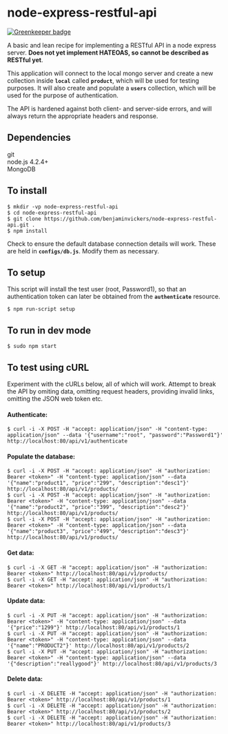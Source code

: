 # node-express-restful-api

[![Greenkeeper badge](https://badges.greenkeeper.io/bjvickers/node-express-restful-api.svg)](https://greenkeeper.io/)

A basic and lean recipe for implementing a RESTful API in a node express server. <strong>Does not yet implement HATEOAS, so cannot be described as RESTful yet</strong>.

This application will connect to the local mongo server and create a new collection 
inside <strong><code>local</code></strong> called <strong><code>product</code></strong>, 
which will be used for testing purposes. It will also create and populate a
<strong><code>users</code></strong> collection, which will be used for the purpose
of authentication.

The API is hardened against both client- and server-side errors, and will always
return the appropriate headers and response.


Dependencies
-
git  
node.js 4.2.4+  
MongoDB


To install
-
```
$ mkdir -vp node-express-restful-api  
$ cd node-express-restful-api  
$ git clone https://github.com/benjaminvickers/node-express-restful-api.git .  
$ npm install
```
Check to ensure the default database connection details will work. These are held
in <strong><code>configs/db.js</code></strong>. Modify them as necessary.


To setup
-
This script will install the test user (root, Password1), so that an authentication
token can later be obtained from the <strong><code>authenticate</code></strong> resource.
```
$ npm run-script setup
```


To run in dev mode
-
```
$ sudo npm start
```


To test using cURL
-
Experiment with the cURLs below, all of which will work. Attempt to break the
API by omiting data, omitting request headers, providing invalid links, omitting
the JSON web token etc.

#### Authenticate:
```
$ curl -i -X POST -H "accept: application/json" -H "content-type: application/json" --data '{"username":"root", "password":"Password1"}' http://localhost:80/api/v1/authenticate  
```

#### Populate the database:
```
$ curl -i -X POST -H "accept: application/json" -H "authorization: Bearer <token>" -H "content-type: application/json" --data '{"name":"product1", "price":"299", "description":"desc1"}' http://localhost:80/api/v1/products/  
$ curl -i -X POST -H "accept: application/json" -H "authorization: Bearer <token>" -H "content-type: application/json" --data '{"name":"product2", "price":"399", "description":"desc2"}' http://localhost:80/api/v1/products/  
$ curl -i -X POST -H "accept: application/json" -H "authorization: Bearer <token>" -H "content-type: application/json" --data '{"name":"product3", "price":"499", "description":"desc3"}' http://localhost:80/api/v1/products/  
```

#### Get data:
```
$ curl -i -X GET -H "accept: application/json" -H "authorization: Bearer <token>" http://localhost:80/api/v1/products/  
$ curl -i -X GET -H "accept: application/json" -H "authorization: Bearer <token>" http://localhost:80/api/v1/products/1    
```

#### Update data:
```
$ curl -i -X PUT -H "accept: application/json" -H "authorization: Bearer <token>" -H "content-type: application/json" --data '{"price":"1299"}' http://localhost:80/api/v1/products/1  
$ curl -i -X PUT -H "accept: application/json" -H "authorization: Bearer <token>" -H "content-type: application/json" --data '{"name":"PRODUCT2"}' http://localhost:80/api/v1/products/2  
$ curl -i -X PUT -H "accept: application/json" -H "authorization: Bearer <token>" -H "content-type: application/json" --data '{"description":"reallygood"}' http://localhost:80/api/v1/products/3
```

#### Delete data:
```
$ curl -i -X DELETE -H "accept: application/json" -H "authorization: Bearer <token>" http://localhost:80/api/v1/products/1  
$ curl -i -X DELETE -H "accept: application/json" -H "authorization: Bearer <token>" http://localhost:80/api/v1/products/2  
$ curl -i -X DELETE -H "accept: application/json" -H "authorization: Bearer <token>" http://localhost:80/api/v1/products/3
```
